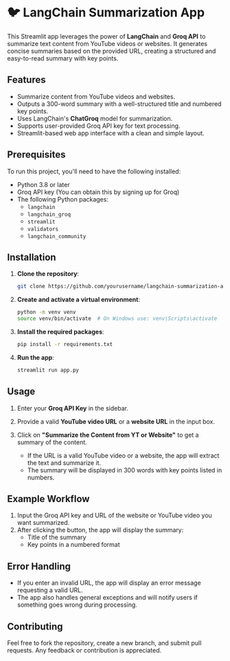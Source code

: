 

# 🐦 LangChain Summarization App

This Streamlit app leverages the power of **LangChain** and **Groq API** to summarize text content from YouTube videos or websites. It generates concise summaries based on the provided URL, creating a structured and easy-to-read summary with key points.

## Features
- Summarize content from YouTube videos and websites.
- Outputs a 300-word summary with a well-structured title and numbered key points.
- Uses LangChain's **ChatGroq** model for summarization.
- Supports user-provided Groq API key for text processing.
- Streamlit-based web app interface with a clean and simple layout.

## Prerequisites

To run this project, you'll need to have the following installed:

- Python 3.8 or later
- Groq API key (You can obtain this by signing up for Groq)
- The following Python packages:
  - `langchain`
  - `langchain_groq`
  - `streamlit`
  - `validators`
  - `langchain_community`

## Installation

1. **Clone the repository**:

   ```bash
   git clone https://github.com/yourusername/langchain-summarization-app.git
   ```

2. **Create and activate a virtual environment**:

   ```bash
   python -m venv venv
   source venv/bin/activate  # On Windows use: venv\Scripts\activate
   ```

3. **Install the required packages**:

   ```bash
   pip install -r requirements.txt
   ```

4. **Run the app**:

   ```bash
   streamlit run app.py
   ```

## Usage

1. Enter your **Groq API Key** in the sidebar.
2. Provide a valid **YouTube video URL** or a **website URL** in the input box.
3. Click on **"Summarize the Content from YT or Website"** to get a summary of the content.

   - If the URL is a valid YouTube video or a website, the app will extract the text and summarize it.
   - The summary will be displayed in 300 words with key points listed in numbers.

## Example Workflow

1. Input the Groq API key and URL of the website or YouTube video you want summarized.
2. After clicking the button, the app will display the summary:
   - Title of the summary
   - Key points in a numbered format

## Error Handling

- If you enter an invalid URL, the app will display an error message requesting a valid URL.
- The app also handles general exceptions and will notify users if something goes wrong during processing.

## Contributing

Feel free to fork the repository, create a new branch, and submit pull requests. Any feedback or contribution is appreciated.


